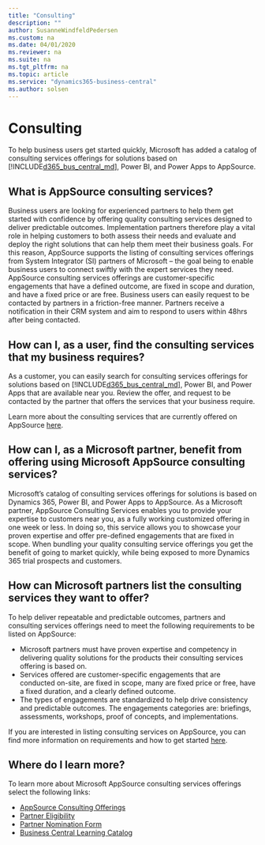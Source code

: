```yaml
---
title: "Consulting"
description: ""
author: SusanneWindfeldPedersen
ms.custom: na
ms.date: 04/01/2020
ms.reviewer: na
ms.suite: na
ms.tgt_pltfrm: na
ms.topic: article
ms.service: "dynamics365-business-central"
ms.author: solsen
---
```


# Consulting

To help business users get started quickly, Microsoft has added a catalog of consulting services offerings for solutions based on [!INCLUDE[d365_bus_central_md](../includes/d365_bus_central_md.md)], Power BI, and Power Apps to AppSource. 

## What is AppSource consulting services?

Business users are looking for experienced partners to help them get started with confidence by offering quality consulting services designed to deliver predictable outcomes. Implementation partners therefore play a vital role in helping customers to both assess their needs and evaluate and deploy the right solutions that can help them meet their business goals. 
For this reason, AppSource supports the listing of consulting services offerings from System Integrator (SI) partners of Microsoft – the goal being to enable business users to connect swiftly with the expert services they need.  
AppSource consulting services offerings are customer-specific engagements that have a defined outcome, are fixed in scope and duration, and have a fixed price or are free. Business users can easily request to be contacted by partners in a friction-free manner. Partners receive a notification in their CRM system and aim to respond to users within 48hrs after being contacted. 

## How can I, as a user, find the consulting services that my business requires?

As a customer, you can easily search for consulting services offerings for solutions based on [!INCLUDE[d365_bus_central_md](../includes/d365_bus_central_md.md)], Power BI, and Power Apps that are available near you. Review the offer, and request to be contacted by the partner that offers the services that your business require. 

Learn more about the consulting services that are currently offered on AppSource [here](https://appsource.microsoft.com/marketplace/consulting-services?country=US&page=1).

## How can I, as a Microsoft partner, benefit from offering using Microsoft AppSource consulting services?

Microsoft’s catalog of consulting services offerings for solutions is based on Dynamics 365, Power BI, and Power Apps to AppSource. As a Microsoft partner, AppSource Consulting Services enables you to provide your expertise to customers near you, as a fully working customized offering in one week or less. In doing so, this service allows you to showcase your proven expertise and offer pre-defined engagements that are fixed in scope. When bundling your quality consulting service offerings you get the benefit of going to market quickly, while being exposed to more Dynamics 365 trial prospects and customers.

## How can Microsoft partners list the consulting services they want to offer?

To help deliver repeatable and predictable outcomes, partners and consulting services offerings need to meet the following requirements to be listed on AppSource:

- Microsoft partners must have proven expertise and competency in delivering quality solutions for the products their consulting services offering is based on. 
- Services offered are customer-specific engagements that are conducted on-site, are fixed in scope, many are fixed price or free, have a fixed duration, and a clearly defined outcome. 
- The types of engagements are standardized to help drive consistency and predictable outcomes. The engagements categories are: briefings, assessments, workshops, proof of concepts, and implementations. 

If you are interested in listing consulting services on AppSource, you can find more information on requirements and how to get started [here](https://smp-cdn-prod.azureedge.net/documents/Microsoft%20AppSource%20Partner%20Listing%20Guidelines.pdf). 

## Where do I learn more?

To learn more about Microsoft AppSource consulting services offerings select the following links:  
- [AppSource Consulting Offerings](https://appsource.microsoft.com/marketplace/consulting-services?country=US&page=1)  
- [Partner Eligibility](https://smp-cdn-prod.azureedge.net/documents/Microsoft%20AppSource%20Partner%20Listing%20Guidelines.pdf)  
- [Partner Nomination Form](https://appsource.microsoft.com/partners/list-consulting-service)  
- [Business Central Learning Catalog](https://go.microsoft.com/fwlink/?linkid=2002101)  